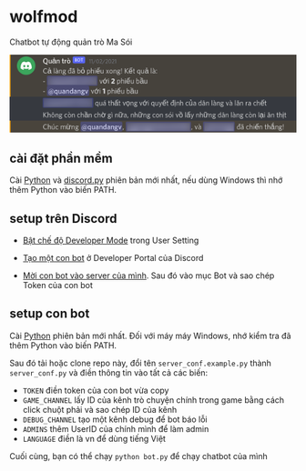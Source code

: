 # wolfmod
Chatbot tự động quản trò Ma Sói

![Kết thúc một ván Ma Sói](demo/screenshot.png)

## cài đặt phần mềm
Cài [Python](https://www.python.org/downloads) và [discord.py](https://discordpy.readthedocs.io/en/stable/intro.html#installing) phiên bản mới nhất,
nếu dùng Windows thì nhớ thêm Python vào biến PATH.

## setup trên Discord

- [Bật chế độ Developer Mode](https://support.discord.com/hc/en-us/articles/206346498-Where-can-I-find-my-User-Server-Message-ID-) trong User Setting

- [Tạo một con bot](https://discordpy.readthedocs.io/en/stable/discord.html) ở Developer Portal của Discord

- [Mời con bot vào server của mình](https://discordpy.readthedocs.io/en/stable/discord.html#inviting-your-bot). Sau đó vào mục Bot và sao chép Token của con bot

## setup con bot
Cài [Python](https://www.python.org/downloads) phiên bản mới nhất. Đối với máy máy Windows, nhớ kiểm tra đã thêm Python vào biến PATH.

Sau đó tải hoặc clone repo này, đổi tên `server_conf.example.py` thành `server_conf.py` và điền thông tin vào tất cả các biến:
- `TOKEN` điền token của con bot vừa copy
- `GAME_CHANNEL` lấy ID của kênh trò chuyện chính trong game bằng cách click chuột phải và sao chép ID của kênh
- `DEBUG_CHANNEL` tạo một kênh debug để bot báo lỗi
- `ADMINS` thêm UserID của chính mình để làm admin
- `LANGUAGE` điền là vn để dùng tiếng Việt

Cuối cùng, bạn có thể chạy `python bot.py` để chạy chatbot của mình
